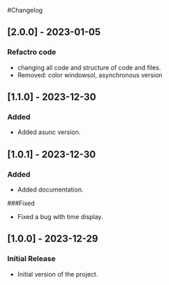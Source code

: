 #Changelog

## [2.0.0] - 2023-01-05
### Refactro code
- changing all code and structure of code and files.
- Removed: color windowsol, asynchronous version

## [1.1.0] - 2023-12-30
### Added
- Added asunc version.

## [1.0.1] - 2023-12-30
### Added
- Added documentation.

###Fixed
- Fixed a bug with time display.

## [1.0.0] - 2023-12-29
### Initial Release
- Initial version of the project.
